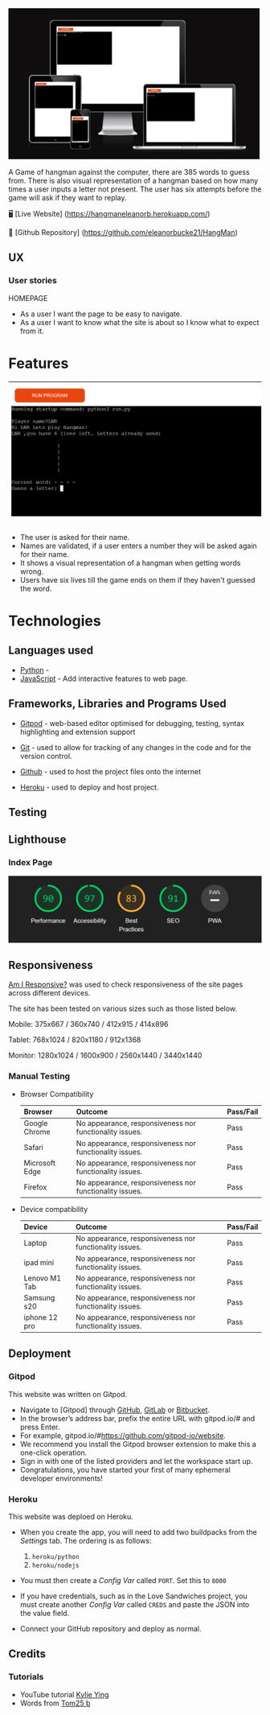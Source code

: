 <img src="markdown-demo/AmIResponsive.png" height='300' width = '500' />

A Game of hangman against the computer, there are 385 words to guess from. There is also visual representation of a hangman based on how many times a user inputs a letter not present. The user has six attempts before the game will ask if they want to replay.  

:desktop_computer: [Live Website] (https://hangmaneleanorb.herokuapp.com/)

:open_file_folder: [Github Repository] (https://github.com/eleanorbucke21/HangMan)

## UX

### User stories

HOMEPAGE

* As a user I want the page to be easy to navigate.
* As a user I want to know what the site is about so I know what to expect from it.

# Features

<img src='markdown-demo/Terminal.png'/>

## 
* The user is asked for their name.
* Names are validated, if a user enters a number they will be asked again for their name.
* It shows a visual representation of a hangman when getting words wrong.
* Users have six lives till the game ends on them if they haven't guessed the word.

# Technologies
## Languages used
- [Python](https://en.wikipedia.org/wiki/Python_(programming_language)) - 
- [JavaScript](https://en.wikipedia.org/wiki/JavaScript) - Add interactive features to web page.

## Frameworks, Libraries and Programs Used
- [Gitpod](https://gitpod.io/) - web-based editor optimised for debugging, testing, syntax highlighting and extension support

- [Git](https://git-scm.com/) - used to allow for tracking of any changes in the code and for the version control.

- [Github](https://github.com/) - used to host the project files onto the internet

- [Heroku](https://www.heroku.com/) - used to deploy and host project.

## Testing

## Lighthouse
### Index Page
<img src = 'markdown-demo/Lighthouse.png'/>


## Responsiveness
 [Am I Responsive?](http://ami.responsivedesign.is/#) was used to check responsiveness of the site pages across different devices.
 
 The site has been tested on various sizes such as those listed below.
 
 Mobile:
 375x667 / 360x740 / 412x915 / 414x896
 
 Tablet:
 768x1024 / 820x1180 / 912x1368 
 
 Monitor:
 1280x1024 / 1600x900 / 2560x1440 / 3440x1440
 
 ### Manual Testing

* Browser Compatibility

     Browser | Outcome | Pass/Fail 
     --- | --- | ---
     Google Chrome | No appearance, responsiveness nor functionality issues.| Pass
     Safari | No appearance, responsiveness nor functionality issues. | Pass
     Microsoft Edge | No appearance, responsiveness nor functionality issues. | Pass
     Firefox | No appearance, responsiveness nor functionality issues. | Pass
     
 * Device compatibility

     Device | Outcome | Pass/Fail
    --- | --- | ---
    Laptop | No appearance, responsiveness nor functionality issues. | Pass
    ipad mini | No appearance, responsiveness nor functionality issues. | Pass
    Lenovo M1 Tab | No appearance, responsiveness nor functionality issues. | Pass
    Samsung s20 | No appearance, responsiveness nor functionality issues. | Pass
    iphone 12 pro | No appearance, responsiveness nor functionality issues. | Pass


## Deployment
### Gitpod
This website was written on Gitpod.
* Navigate to [Gitpod] through [GitHub](https://github.com/), [GitLab](https://www.gitlab.com/) or [Bitbucket](https://bitbucket.org/).
* In the browser’s address bar, prefix the entire URL with gitpod.io/# and press Enter.
* For example, gitpod.io/#https://github.com/gitpod-io/website.
* We recommend you install the Gitpod browser extension to make this a one-click operation.
* Sign in with one of the listed providers and let the workspace start up.
* Congratulations, you have started your first of many ephemeral developer environments!

### Heroku
This website was deploed on Heroku. 
* When you create the app, you will need to add two buildpacks from the _Settings_ tab. The ordering is as follows:

    1. `heroku/python`
    2. `heroku/nodejs`

* You must then create a _Config Var_ called `PORT`. Set this to `8000`
* If you have credentials, such as in the Love Sandwiches project, you must create another _Config Var_ called `CREDS` and paste the JSON into the value field.
* Connect your GitHub repository and deploy as normal.

## Credits 
### Tutorials 
* YouTube tutorial [Kylie Ying](https://www.youtube.com/watch?v=cJJTnI22IF8&list=PLqoebFJFAtg940mqPamWw4_ndWbnfqFqh)
* Words from [Tom25 b](https://github.com/Tom25/Hangman/blob/master/wordlist.txt)
